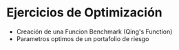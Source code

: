 # Ejercicios de Optimización
* Creación de una Funcion Benchmark (Qing's Function)
* Parametros optimos de un portafolio de riesgo
